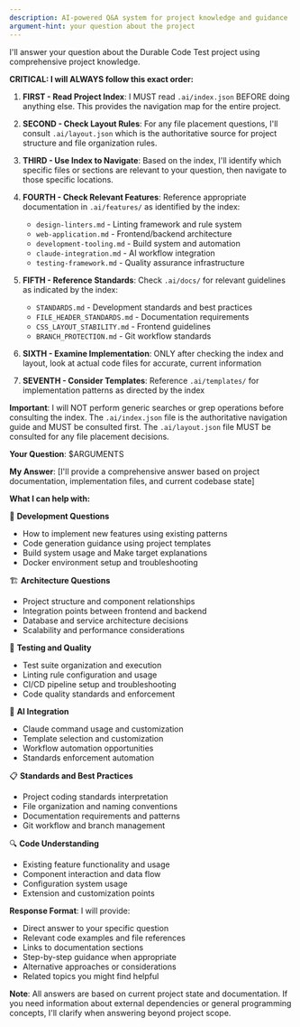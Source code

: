 ```yaml
---
description: AI-powered Q&A system for project knowledge and guidance
argument-hint: your question about the project
---
```


I'll answer your question about the Durable Code Test project using comprehensive project knowledge.

**CRITICAL: I will ALWAYS follow this exact order:**

1. **FIRST - Read Project Index**: I MUST read `.ai/index.json` BEFORE doing anything else. This provides the navigation map for the entire project.

2. **SECOND - Check Layout Rules**: For any file placement questions, I'll consult `.ai/layout.json` which is the authoritative source for project structure and file organization rules.

3. **THIRD - Use Index to Navigate**: Based on the index, I'll identify which specific files or sections are relevant to your question, then navigate to those specific locations.

4. **FOURTH - Check Relevant Features**: Reference appropriate documentation in `.ai/features/` as identified by the index:
   - `design-linters.md` - Linting framework and rule system
   - `web-application.md` - Frontend/backend architecture
   - `development-tooling.md` - Build system and automation
   - `claude-integration.md` - AI workflow integration
   - `testing-framework.md` - Quality assurance infrastructure

5. **FIFTH - Reference Standards**: Check `.ai/docs/` for relevant guidelines as indicated by the index:
   - `STANDARDS.md` - Development standards and best practices
   - `FILE_HEADER_STANDARDS.md` - Documentation requirements
   - `CSS_LAYOUT_STABILITY.md` - Frontend guidelines
   - `BRANCH_PROTECTION.md` - Git workflow standards

6. **SIXTH - Examine Implementation**: ONLY after checking the index and layout, look at actual code files for accurate, current information
7. **SEVENTH - Consider Templates**: Reference `.ai/templates/` for implementation patterns as directed by the index

**Important**: I will NOT perform generic searches or grep operations before consulting the index. The `.ai/index.json` file is the authoritative navigation guide and MUST be consulted first. The `.ai/layout.json` file MUST be consulted for any file placement decisions.

**Your Question**: $ARGUMENTS

**My Answer**: [I'll provide a comprehensive answer based on project documentation, implementation files, and current codebase state]

**What I can help with:**

🔧 **Development Questions**
- How to implement new features using existing patterns
- Code generation guidance using project templates
- Build system usage and Make target explanations
- Docker environment setup and troubleshooting

🏗️ **Architecture Questions**
- Project structure and component relationships
- Integration points between frontend and backend
- Database and service architecture decisions
- Scalability and performance considerations

🧪 **Testing and Quality**
- Test suite organization and execution
- Linting rule configuration and usage
- CI/CD pipeline setup and troubleshooting
- Code quality standards and enforcement

🤖 **AI Integration**
- Claude command usage and customization
- Template selection and customization
- Workflow automation opportunities
- Standards enforcement automation

📋 **Standards and Best Practices**
- Project coding standards interpretation
- File organization and naming conventions
- Documentation requirements and patterns
- Git workflow and branch management

🔍 **Code Understanding**
- Existing feature functionality and usage
- Component interaction and data flow
- Configuration system usage
- Extension and customization points

**Response Format**: I will provide:
- Direct answer to your specific question
- Relevant code examples and file references
- Links to documentation sections
- Step-by-step guidance when appropriate
- Alternative approaches or considerations
- Related topics you might find helpful

**Note**: All answers are based on current project state and documentation. If you need information about external dependencies or general programming concepts, I'll clarify when answering beyond project scope.
